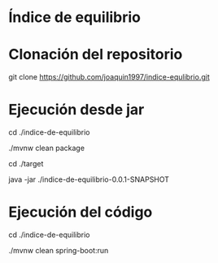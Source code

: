 # Índice de equilibrio
# Clonación del repositorio 

git clone https://github.com/joaquin1997/indice-equlibrio.git

# Ejecución desde jar

cd ./indice-de-equilibrio

./mvnw clean package

cd ./target

java -jar ./indice-de-equilibrio-0.0.1-SNAPSHOT

# Ejecución del código

cd ./indice-de-equilibrio

./mvnw clean spring-boot:run
